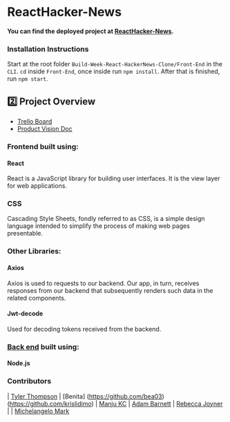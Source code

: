 # ReactHacker-News

**You can find the deployed project at [ ReactHacker-News](https://reacthacker-news.herokuapp.com/SignUp).**



### Installation Instructions

Start at the root folder `Build-Week-React-HackerNews-Clone/Front-End` in the `CLI`. `cd` inside `Front-End`, once inside run `npm install`. After that is finished, run `npm start`.

## :two: Project Overview

- [Trello Board](https://trello.com/b/ITXHo177/react-hackernews-clone)
- [Product Vision Doc](https://docs.google.com/document/d/139H3SiRqTNDusPsGT5ntJR_wvSCwYTJ60Ov8-nNrjLc/edit#heading=h.pdpmwxhmsh68)


### Frontend built using:

#### React
React is a JavaScript library for building user interfaces. It is the view layer for web applications.

### CSS
Cascading Style Sheets, fondly referred to as CSS, is a simple design language intended to simplify the process of making web pages presentable.

### Other Libraries:
#### Axios

Axios is used to  requests to our backend. Our app, in turn, receives responses from our backend that subsequently renders such data in the related components.




#### Jwt-decode

Used for decoding tokens received from the backend.

### [Back end](https://hacked-news-app.herokuapp.com/) built using:

#### Node.js

### Contributors

|                                       [Tyler Thompson](https://github.com/tthompson082)                                        |                                      [Benita] (https://github.com/bea03)(https://github.com/krislidimo)                                        |                                       [Manju KC](https://github.com/Manjukcthapa)                                        |                                       [Adam Barnett](https://github.com/abarne)                                        |                                       [Rebecca Joyner](https://github.com/rebeccajoyner)                                        |
|                                           [Michelangelo Mark](https://github.com/michelangelo17)              


